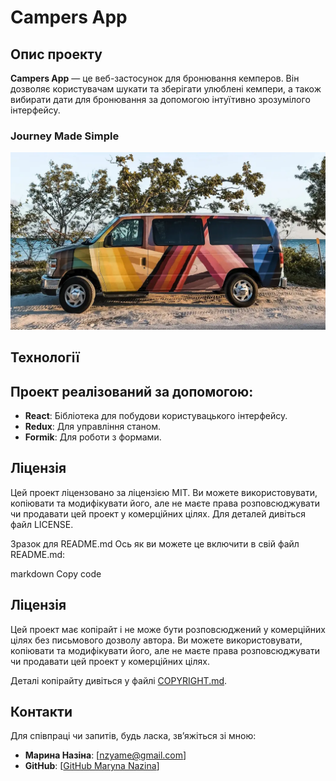 # Campers App

## Опис проекту

**Campers App** — це веб-застосунок для бронювання кемперов. Він дозволяє користувачам шукати та зберігати улюблені кемпери, а також вибирати дати для бронювання за допомогою інтуїтивно зрозумілого інтерфейсу.

### Journey Made Simple

![Camper](public/1.webp)

## Технології

## Проект реалізований за допомогою:

- **React**: Бібліотека для побудови користувацького інтерфейсу.
- **Redux**: Для управління станом.
- **Formik**: Для роботи з формами.

## Ліцензія

Цей проект ліцензовано за ліцензією MIT. Ви можете використовувати, копіювати та модифікувати його, але не маєте права розповсюджувати чи продавати цей проект у комерційних цілях. Для деталей дивіться файл LICENSE.

Зразок для README.md
Ось як ви можете це включити в свій файл README.md:

markdown
Copy code

## Ліцензія

Цей проект має копірайт і не може бути розповсюджений у комерційних цілях без письмового дозволу автора. Ви можете використовувати, копіювати та модифікувати його, але не маєте права розповсюджувати чи продавати цей проект у комерційних цілях.

Деталі копірайту дивіться у файлі [COPYRIGHT.md](public/COPYRIGHT.txt).

## Контакти

Для співпраці чи запитів, будь ласка, зв’яжіться зі мною:

- **Марина Назіна**: [nzyame@gmail.com]
- **GitHub**: [[GitHub Maryna Nazina](https://github.com/nazinamari)]

